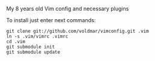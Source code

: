 My 8 years old Vim config and necessary plugins

To install just enter next commands:

    git clone git://github.com/voldmar/vimconfig.git .vim
    ln -s .vim/vimrc .vimrc
    cd .vim
    git submodule init
    git submodule update

